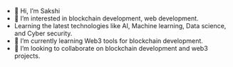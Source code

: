 - 👋 Hi, I’m Sakshi 
- 👀 I’m interested in blockchain development, web development.
- Learning the latest technologies like AI, Machine learning, Data science, and Cyber security.
- 🌱 I’m currently learning Web3 tools for blockchain development.
- 💞️ I’m looking to collaborate on blockchain development and web3 projects.

